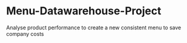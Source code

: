 # Menu-Datawarehouse-Project
Analyse product performance to create a new consistent menu to save company costs
